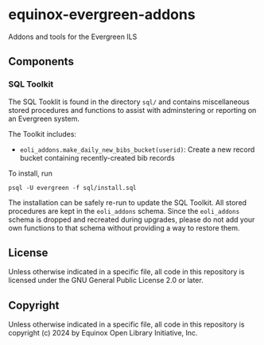 # equinox-evergreen-addons
Addons and tools for the Evergreen ILS

## Components

### SQL Toolkit

The SQL Tooklit is found in the directory `sql/` and contains miscellaneous
stored procedures and functions to assist with adminstering or reporting on
an Evergreen system.

The Toolkit includes:

- `eoli_addons.make_daily_new_bibs_bucket(userid)`:
   Create a new record bucket containing recently-created bib records

To install, run

```
psql -U evergreen -f sql/install.sql
```
The installation can be safely re-run to update the SQL Toolkit. All stored
procedures are kept in the `eoli_addons` schema. Since the `eoli_addons` schema
is dropped and recreated during upgrades, please do not add your own functions
to that schema without providing a way to restore them.

## License

Unless otherwise indicated in a specific file, all code in this repository
is licensed under the GNU General Public License 2.0 or later.

## Copyright

Unless otherwise indicated in a specific file, all code in this repository
is copyright (c) 2024 by Equinox Open Library Initiative, Inc.
